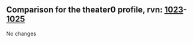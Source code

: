 ## Comparison for the theater0 profile, rvn: [1023](https://github.com/PRO100KatYT/FortniteProfileRevisions/tree/main/profiles/theater0/1023%20theater0.json)-[1025](https://github.com/PRO100KatYT/FortniteProfileRevisions/tree/main/profiles/theater0/1025%20theater0.json)

No changes
